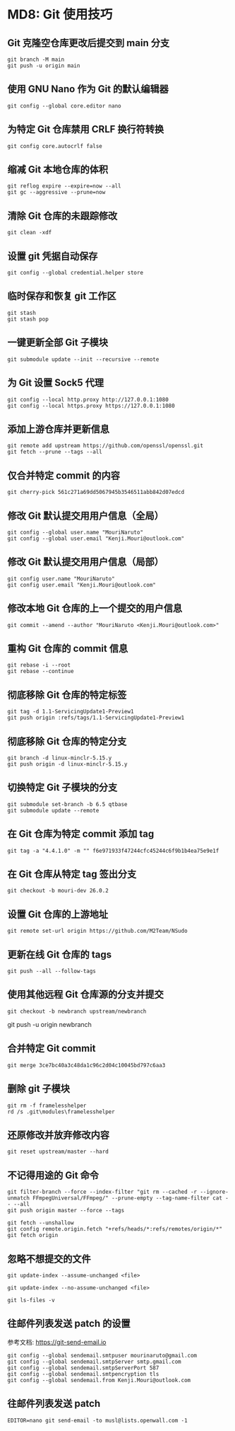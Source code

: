 ﻿# MD8: Git 使用技巧

## Git 克隆空仓库更改后提交到 main 分支

```
git branch -M main
git push -u origin main
```

## 使用 GNU Nano 作为 Git 的默认编辑器

```
git config --global core.editor nano
```

## 为特定 Git 仓库禁用 CRLF 换行符转换

```
git config core.autocrlf false
```

## 缩减 Git 本地仓库的体积

```
git reflog expire --expire=now --all
git gc --aggressive --prune=now
```

## 清除 Git 仓库的未跟踪修改

```
git clean -xdf
```

## 设置 git 凭据自动保存

```
git config --global credential.helper store
```

## 临时保存和恢复 git 工作区

```
git stash
git stash pop
```

## 一键更新全部 Git 子模块

```
git submodule update --init --recursive --remote
```

## 为 Git 设置 Sock5 代理

```
git config --local http.proxy http://127.0.0.1:1080
git config --local https.proxy https://127.0.0.1:1080
```

## 添加上游仓库并更新信息

```
git remote add upstream https://github.com/openssl/openssl.git
git fetch --prune --tags --all
```

## 仅合并特定 commit 的内容

```
git cherry-pick 561c271a69dd5067945b3546511abb842d07edcd
```

## 修改 Git 默认提交用用户信息（全局）

```
git config --global user.name "MouriNaruto"
git config --global user.email "Kenji.Mouri@outlook.com"
```

## 修改 Git 默认提交用用户信息（局部）

```
git config user.name "MouriNaruto"
git config user.email "Kenji.Mouri@outlook.com"
```

## 修改本地 Git 仓库的上一个提交的用户信息

```
git commit --amend --author "MouriNaruto <Kenji.Mouri@outlook.com>"
```

## 重构 Git 仓库的 commit 信息

```
git rebase -i --root
git rebase --continue
```

## 彻底移除 Git 仓库的特定标签

```
git tag -d 1.1-ServicingUpdate1-Preview1
git push origin :refs/tags/1.1-ServicingUpdate1-Preview1
```

## 彻底移除 Git 仓库的特定分支

```
git branch -d linux-minclr-5.15.y
git push origin -d linux-minclr-5.15.y
```

## 切换特定 Git 子模块的分支

```
git submodule set-branch -b 6.5 qtbase
git submodule update --remote
```

## 在 Git 仓库为特定 commit 添加 tag

```
git tag -a "4.4.1.0" -m "" f6e971933f47244cfc45244c6f9b1b4ea75e9e1f
```

## 在 Git 仓库从特定 tag 签出分支

```
git checkout -b mouri-dev 26.0.2
```

## 设置 Git 仓库的上游地址

```
git remote set-url origin https://github.com/M2Team/NSudo
```

## 更新在线 Git 仓库的 tags

```
git push --all --follow-tags
```

## 使用其他远程 Git 仓库源的分支并提交

```
git checkout -b newbranch upstream/newbranch

```
git push -u origin newbranch

## 合并特定 Git commit

```
git merge 3ce7bc40a3c48da1c96c2d04c10045bd797c6aa3
```

## 删除 git 子模块

```
git rm -f framelesshelper
rd /s .git\modules\framelesshelper
```

## 还原修改并放弃修改内容

```
git reset upstream/master --hard
```

## 不记得用途的 Git 命令

```
git filter-branch --force --index-filter "git rm --cached -r --ignore-unmatch FFmpegUniversal/FFmpeg/" --prune-empty --tag-name-filter cat -- --all
git push origin master --force --tags

git fetch --unshallow
git config remote.origin.fetch "+refs/heads/*:refs/remotes/origin/*"
git fetch origin
```

## 忽略不想提交的文件

```
git update-index --assume-unchanged <file>

git update-index --no-assume-unchanged <file>

git ls-files -v

```

## 往邮件列表发送 patch 的设置

参考文档: https://git-send-email.io

```
git config --global sendemail.smtpuser mourinaruto@gmail.com
git config --global sendemail.smtpServer smtp.gmail.com
git config --global sendemail.smtpServerPort 587
git config --global sendemail.smtpencryption tls
git config --global sendemail.from Kenji.Mouri@outlook.com
```

## 往邮件列表发送 patch

```
EDITOR=nano git send-email -to musl@lists.openwall.com -1
```
